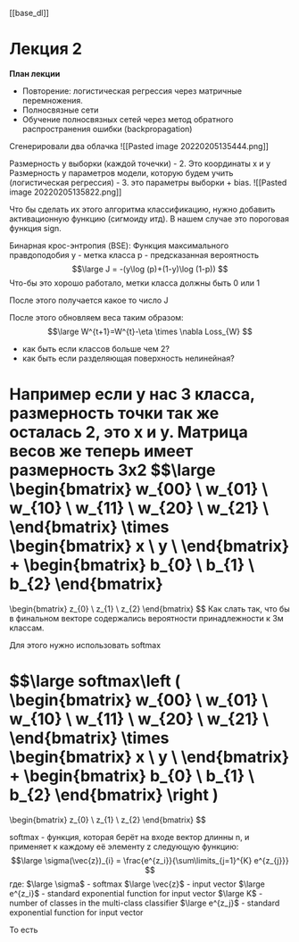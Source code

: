 [[base_dl]]

# Лекция 2


**План лекции**
* Повторение: логистическая регрессия через матричные перемножения.
* Полносвязные сети
* Обучение полносвязных сетей через метод обратного распространения  ошибки (backpropagation)


Сгенерировали два облачка 
![[Pasted image 20220205135444.png]]

Размерность у выборки (каждой точечки) - 2. Это координаты x и y
Размерность у параметров модели, которую будем учить (логистическая регрессия) - 3. это параметры выборки + bias. 
![[Pasted image 20220205135822.png]]

Что бы сделать их этого алгоритма классификацию, нужно добавить активационную функцию (сигмоиду итд). В нашем случае это пороговая функция sign.

Бинарная крос-энтропия (BSE):
Функция максимального правдоподобия
у - метка класса
p - предсказанная вероятность
$$\large
J = -(y\log (p)+(1-y)\log (1-p))
$$
Что-бы это хорошо работало, метки класса должны быть 0 или 1

После этого получается какое то число J

После этого обновляем веса таким образом:
$$\large
W^{t+1}=W^{t}-\eta \times \nabla Loss_{W}
$$



* как быть если классов больше чем 2?
* как быть если разделяющая поверхность нелинейная?  


Например если у нас 3 класса, размерность точки так же осталась 2, это x и y.
Матрица весов же теперь имеет размерность  3х2
$$\large
\begin{bmatrix}
w_{00} \ w_{01} \\
w_{10} \ w_{11} \\
w_{20} \ w_{21} \\
\end{bmatrix}
\times
\begin{bmatrix}
x \\
y \\
\end{bmatrix}
+
\begin{bmatrix}
b_{0} \\
b_{1} \\
b_{2}
\end{bmatrix}
=
\begin{bmatrix}
z_{0} \\
z_{1} \\
z_{2}
\end{bmatrix}
$$
Как слать так, что бы в финальном векторе содержались вероятности принадлежности к 3м классам. 

Для  этого нужно использовать softmax

$$\large
softmax\left (
\begin{bmatrix}
w_{00} \ w_{01} \\
w_{10} \ w_{11} \\
w_{20} \ w_{21} \\
\end{bmatrix}
\times
\begin{bmatrix}
x \\
y \\
\end{bmatrix}
+
\begin{bmatrix}
b_{0} \\
b_{1} \\
b_{2}
\end{bmatrix}
\right )
=
\begin{bmatrix}
z_{0} \\
z_{1} \\
z_{2}
\end{bmatrix}
$$

softmax - функция, которая берёт на входе вектор длинны n, и применяет к каждому её элементу z следующую функцию:
$$\large
\sigma(\vec{z})_{i} = 
\frac{e^{z_i}}{\sum\limits_{j=1}^{K} e^{z_{j}}}
$$
где:
$\large \sigma$ - softmax
$\large \vec{z}$ - input vector
$\large e^{z_i}$ - standard exponential function for input vector
$\large K$ - number of classes in the multi-class classifier
$\large e^{z_j}$ - standard exponential function for input vector

То есть
















































































































